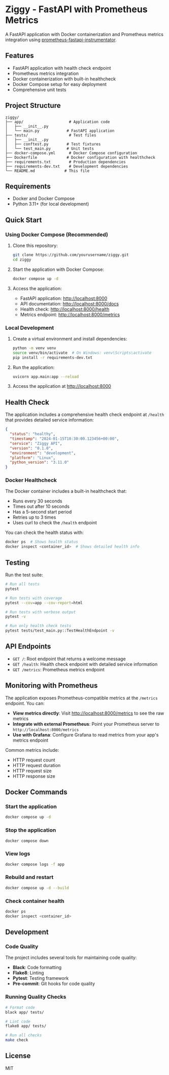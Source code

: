# Ziggy - FastAPI with Prometheus Metrics

A FastAPI application with Docker containerization and Prometheus metrics integration using [prometheus-fastapi-instrumentator](https://github.com/trallnag/prometheus-fastapi-instrumentator).

## Features

- FastAPI application with health check endpoint
- Prometheus metrics integration
- Docker containerization with built-in healthcheck
- Docker Compose setup for easy deployment
- Comprehensive unit tests

## Project Structure

```
ziggy/
├── app/                    # Application code
│   ├── __init__.py
│   └── main.py            # FastAPI application
├── tests/                  # Test files
│   ├── __init__.py
│   ├── conftest.py        # Test fixtures
│   └── test_main.py       # Unit tests
├── docker-compose.yml      # Docker Compose configuration
├── Dockerfile             # Docker configuration with healthcheck
├── requirements.txt        # Production dependencies
├── requirements-dev.txt    # Development dependencies
└── README.md             # This file
```

## Requirements

- Docker and Docker Compose
- Python 3.11+ (for local development)

## Quick Start

### Using Docker Compose (Recommended)

1. Clone this repository:

   ```bash
   git clone https://github.com/yourusername/ziggy.git
   cd ziggy
   ```

2. Start the application with Docker Compose:

   ```bash
   docker compose up -d
   ```

3. Access the application:
   - FastAPI application: <http://localhost:8000>
   - API documentation: <http://localhost:8000/docs>
   - Health check: <http://localhost:8000/health>
   - Metrics endpoint: <http://localhost:8000/metrics>

### Local Development

1. Create a virtual environment and install dependencies:

   ```bash
   python -m venv venv
   source venv/bin/activate  # On Windows: venv\Scripts\activate
   pip install -r requirements-dev.txt
   ```

2. Run the application:

   ```bash
   uvicorn app.main:app --reload
   ```

3. Access the application at <http://localhost:8000>

## Health Check

The application includes a comprehensive health check endpoint at `/health` that provides detailed service information:

```json
{
  "status": "healthy",
  "timestamp": "2024-01-15T10:30:00.123456+00:00",
  "service": "Ziggy API",
  "version": "0.1.0",
  "environment": "development",
  "platform": "Linux",
  "python_version": "3.11.0"
}
```

### Docker Healthcheck

The Docker container includes a built-in healthcheck that:

- Runs every 30 seconds
- Times out after 10 seconds
- Has a 5-second start period
- Retries up to 3 times
- Uses curl to check the `/health` endpoint

You can check the health status with:

```bash
docker ps  # Shows health status
docker inspect <container_id>  # Shows detailed health info
```

## Testing

Run the test suite:

```bash
# Run all tests
pytest

# Run tests with coverage
pytest --cov=app --cov-report=html

# Run tests with verbose output
pytest -v

# Run only health check tests
pytest tests/test_main.py::TestHealthEndpoint -v
```

## API Endpoints

- `GET /`: Root endpoint that returns a welcome message
- `GET /health`: Health check endpoint with detailed service information
- `GET /metrics`: Prometheus metrics endpoint

## Monitoring with Prometheus

The application exposes Prometheus-compatible metrics at the `/metrics` endpoint. You can:

- **View metrics directly**: Visit <http://localhost:8000/metrics> to see the raw metrics
- **Integrate with external Prometheus**: Point your Prometheus server to `http://localhost:8000/metrics`
- **Use with Grafana**: Configure Grafana to read metrics from your app's metrics endpoint

Common metrics include:

- HTTP request count
- HTTP request duration
- HTTP request size
- HTTP response size

## Docker Commands

### Start the application

```bash
docker compose up -d
```

### Stop the application

```bash
docker compose down
```

### View logs

```bash
docker compose logs -f app
```

### Rebuild and restart

```bash
docker compose up -d --build
```

### Check container health

```bash
docker ps
docker inspect <container_id>
```

## Development

### Code Quality

The project includes several tools for maintaining code quality:

- **Black**: Code formatting
- **Flake8**: Linting
- **Pytest**: Testing framework
- **Pre-commit**: Git hooks for code quality

### Running Quality Checks

```bash
# Format code
black app/ tests/

# Lint code
flake8 app/ tests/

# Run all checks
make check
```

## License

MIT
